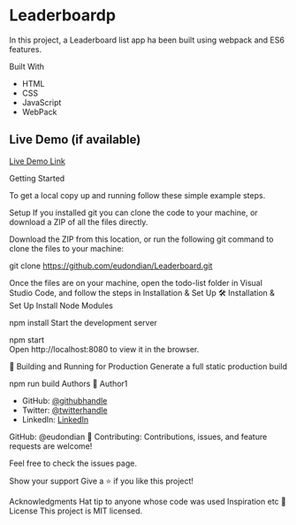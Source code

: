 
# Leaderboardp

In this project, a  Leaderboard list app  ha been built  using webpack and ES6 features.

Built With
- HTML
- CSS
- JavaScript
- WebPack

## Live Demo (if available)

[Live Demo Link](https://eudondian.github.io/Leaderboard/)


Getting Started

To get a local copy up and running follow these simple example steps.

Setup
If you installed git you can clone the code to your machine, or download a ZIP of all the files directly.

Download the ZIP from this location, or run the following git command to clone the files to your machine:

 git clone https://github.com/eudondian/Leaderboard.git

Once the files are on your machine, open the todo-list folder in Visual Studio Code, and follow the steps in Installation & Set Up
🛠 Installation & Set Up
Install Node Modules

npm install
Start the development server

npm start  
Open http://localhost:8080 to view it in the browser.

🚀 Building and Running for Production
Generate a full static production build

npm run build
Authors
👤 Author1
- GitHub: [@githubhandle](https://github.com/eudondian)
- Twitter: [@twitterhandle](https://twitter.com/eudondian)
- LinkedIn: [LinkedIn](https://www.linkedin.com/in/esther-udondian-186849119/)

GitHub: @eudondian
🤝 Contributing:
Contributions, issues, and feature requests are welcome!

Feel free to check the issues page.

Show your support
Give a ⭐️ if you like this project!

Acknowledgments
Hat tip to anyone whose code was used
Inspiration
etc
📝 License
This project is MIT licensed.

